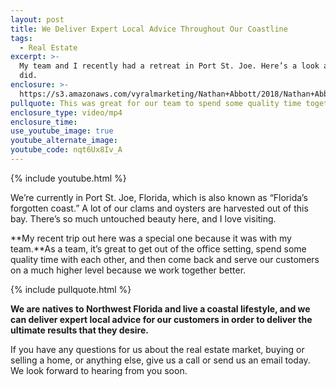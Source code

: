 ```yaml
---
layout: post
title: We Deliver Expert Local Advice Throughout Our Coastline
tags:
  - Real Estate
excerpt: >-
  My team and I recently had a retreat in Port St. Joe. Here’s a look at what we
  did.
enclosure: >-
  https://s3.amazonaws.com/vyralmarketing/Nathan+Abbott/2018/Nathan+Abbott+Team-+We+Deliver+Expert+Local+Advice+Throughout+Our+Coastline.mp4
pullquote: This was great for our team to spend some quality time together.
enclosure_type: video/mp4
enclosure_time:
use_youtube_image: true
youtube_alternate_image:
youtube_code: nqt6Ux8Iv_A
---
```


{% include youtube.html %}

We’re currently in Port St. Joe, Florida, which is also known as “Florida’s forgotten coast.” A lot of our clams and oysters are harvested out of this bay. There’s so much untouched beauty here, and I love visiting.

**My recent trip out here was a special one because it was with my team.**As a team, it’s great to get out of the office setting, spend some quality time with each other, and then come back and serve our customers on a much higher level because we work together better.

{% include pullquote.html %}

**We are natives to Northwest Florida and live a coastal lifestyle, and we can deliver expert local advice for our customers in order to deliver the ultimate results that they desire.**

If you have any questions for us about the real estate market, buying or selling a home, or anything else, give us a call or send us an email today. We look forward to hearing from you soon.